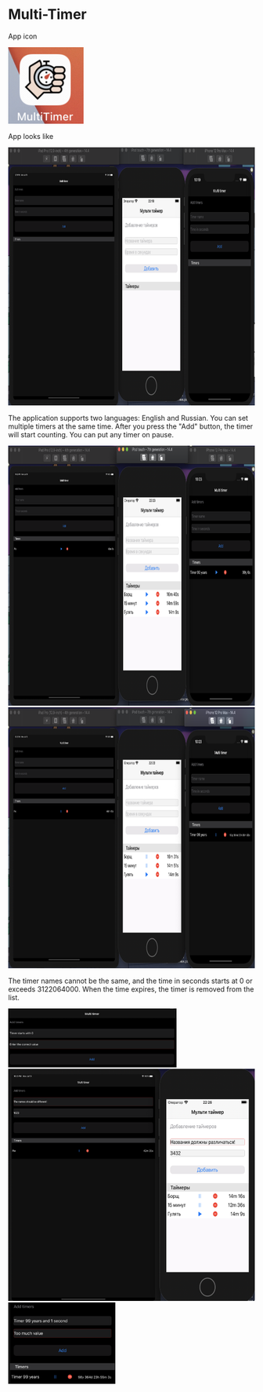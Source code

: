 # Multi-Timer


App icon

<img src="https://github.com/StuLolka/Multi-Timer/blob/main/Screens/appIcon.png" width="154" height="156">


App looks like

<img src="https://github.com/StuLolka/Multi-Timer/blob/main/Screens/Timers3.png" width="844" height="526">


The application supports two languages: English and Russian. You can set multiple timers at the same time. After you press the "Add" button, the timer will start counting. You can put any timer on pause. 

<img src="https://github.com/StuLolka/Multi-Timer/blob/main/Screens/Timers2.png" width="840" height="530">


<img src="https://github.com/StuLolka/Multi-Timer/blob/main/Screens/Timers1.png" width="840" height="532">


The timer names cannot be the same, and the time in seconds starts at 0 or exceeds 3122064000. When the time expires, the timer is removed from the list.  

<img src="https://github.com/StuLolka/Multi-Timer/blob/main/Screens/TimerStartsWith0.png" width="344" height="120">

<img src="https://github.com/StuLolka/Multi-Timer/blob/main/Screens/NameDifferent.png" width="595" height="473">

<img src="https://github.com/StuLolka/Multi-Timer/blob/main/Screens/tooMuch.png" width="219" height="166">

